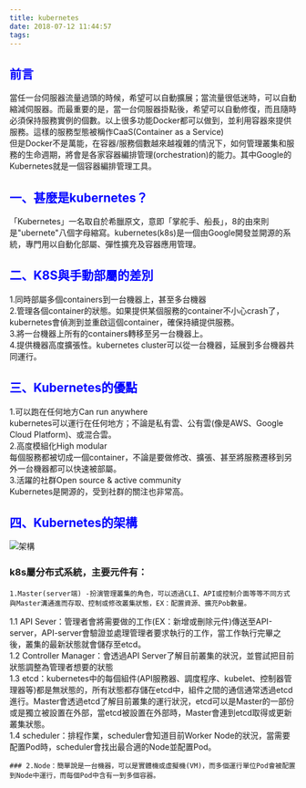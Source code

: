 ```yaml
---
title: kubernetes
date: 2018-07-12 11:44:57
tags:
---
```

## <font color="blue">前言</font>
當任一台伺服器流量過頭的時候，希望可以自動擴展；當流量很低迷時，可以自動縮減伺服器。而最重要的是，當一台伺服器掛點後，希望可以自動修復，而且隨時必須保持服務實例的個數。以上很多功能Docker都可以做到，並利用容器來提供服務。這樣的服務型態被稱作CaaS(Container as a Service)<br>
但是Docker不是萬能，在容器/服務個數越來越複雜的情況下，如何管理叢集和服務的生命週期，將會是各家容器編排管理(orchestration)的能力。其中Google的Kubernetes就是一個容器編排管理工具。
## <font color="blue">一、甚麼是kubernetes？</font>
「Kubernetes」一名取自於希臘原文，意即「掌舵手、船長」，8的由來則是"ubernete"八個字母縮寫。kubernetes(k8s)是一個由Google開發並開源的系統，專門用以自動化部屬、彈性擴充及容器應用管理。
## <font color="blue">二、K8S與手動部屬的差別</font>
1.同時部屬多個containers到一台機器上，甚至多台機器<br>
2.管理各個container的狀態。如果提供某個服務的container不小心crash了，kubernetes會偵測到並重啟這個container，確保持續提供服務。<br>
3.將一台機器上所有的containers轉移至另一台機器上。<br>
4.提供機器高度擴張性。kubernetes cluster可以從一台機器，延展到多台機器共同運行。
## <font color="blue">三、Kubernetes的優點</font>
1.可以跑在任何地方Can run anywhere<br>
    kubernetes可以運行在任何地方；不論是私有雲、公有雲(像是AWS、Google Cloud Platform)、或混合雲。<br>
2.高度模組化High modular<br>
    每個服務都被切成一個container，不論是要做修改、擴張、甚至將服務遷移到另外一台機器都可以快速被部屬。<br>
3.活躍的社群Open source & active community<br>
    Kubernetes是開源的，受到社群的關注也非常高。<br>
## <font color="blue">四、Kubernetes的架構</font>
![架構](/kubernetes/架構.png)
### k8s屬分布式系統，主要元件有：
```
1.Master(server端) -扮演管理叢集的角色，可以透過CLI、API或控制介面等等不同方式與Master溝通進而存取、控制或修改叢集狀態，EX：配置資源、擴充Pob數量。
```
1.1 API Sever：管理者會將需要做的工作(EX：新增或刪除元件)傳送至API-server，API-server會驗證並處理管理者要求執行的工作，當工作執行完畢之後，叢集的最新狀態就會儲存至etcd。<br>
1.2 Controller Manager：會透過API Server了解目前叢集的狀況，並嘗試把目前狀態調整為管理者想要的狀態<br>
1.3 etcd：kubernetes中的每個組件(API服務器、調度程序、kubelet、控制器管理器等)都是無狀態的，所有狀態都存儲在etcd中，組件之間的通信通常透過etcd進行。Master會透過etcd了解目前叢集的運行狀況，etcd可以是Master的一部份或是獨立被設置在外部，當etcd被設置在外部時，Master會連到etcd取得或更新叢集狀態。<br>
1.4 scheduler：排程作業，scheduler會知道目前Worker Node的狀況，當需要配置Pod時，scheduler會找出最合適的Node並配置Pod。
```
### 2.Node：簡單說是一台機器，可以是實體機或虛擬機(VM)，而多個運行單位Pod會被配置到Node中運行，而每個Pod中含有一到多個容器。
```
